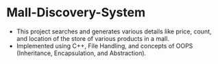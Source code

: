 # Mall-Discovery-System
* This project searches and generates various details like price, count, and location of the store of various products in a mall. 
* Implemented using C++, File Handling, and concepts of OOPS (Inheritance, Encapsulation, and Abstraction).

